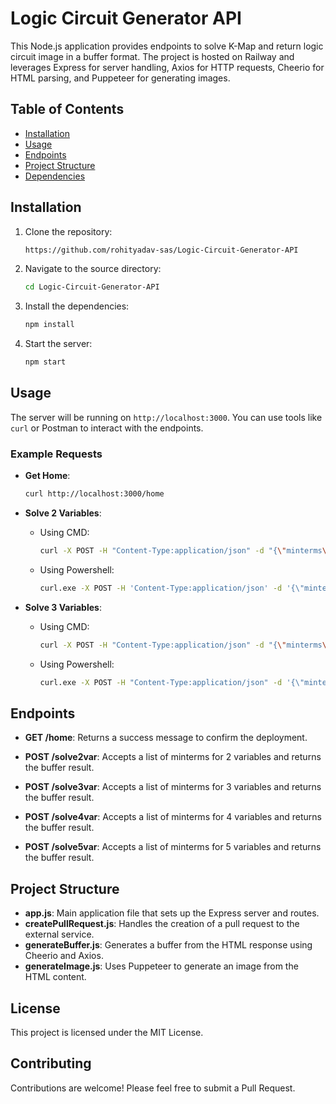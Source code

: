 # Logic Circuit Generator API

This Node.js application provides endpoints to solve K-Map and return logic circuit image in a buffer format. The project is hosted on Railway and leverages Express for server handling, Axios for HTTP requests, Cheerio for HTML parsing, and Puppeteer for generating images.

## Table of Contents

- [Installation](#installation)
- [Usage](#usage)
- [Endpoints](#endpoints)
- [Project Structure](#project-structure)
- [Dependencies](#dependencies)

## Installation

1. Clone the repository:

    ```bash
    https://github.com/rohityadav-sas/Logic-Circuit-Generator-API

2. Navigate to the source directory:
    ```bash
    cd Logic-Circuit-Generator-API

2. Install the dependencies:
    ```bash
    npm install
    ```

3. Start the server:
    ```bash
    npm start

## Usage

The server will be running on `http://localhost:3000`. You can use tools like `curl` or Postman to interact with the endpoints.

### Example Requests

- **Get Home**:

    ```bash
    curl http://localhost:3000/home
    ```

- **Solve 2 Variables**:
    + Using CMD:

        ```bash
        curl -X POST -H "Content-Type:application/json" -d "{\"minterms\":[\"0\",\"3\"]}" http://localhost:3000/solve2var -o logic-circuit.jpg

    + Using Powershell:
        ```bash
        curl.exe -X POST -H 'Content-Type:application/json' -d '{\"minterms\":[\"0\",\"3\"]}' http://localhost:3000/solve2var -o logic-circuit.jpg

- **Solve 3 Variables**:
    + Using CMD:

        ```bash
        curl -X POST -H "Content-Type:application/json" -d "{\"minterms\":[\"1\",\"3\",\"5\"]}" http://localhost:3000/solve3var -o logic-circuit.jpg
    
    + Using Powershell:
        ```bash
        curl.exe -X POST -H "Content-Type:application/json" -d '{\"minterms\":[\"1\",\"3\",\"5\"]}' http://localhost:3000/solve3var -o logic-circuit.jpg

## Endpoints

- **GET /home**: Returns a success message to confirm the deployment.

- **POST /solve2var**: Accepts a list of minterms for 2 variables and returns the buffer result.

- **POST /solve3var**: Accepts a list of minterms for 3 variables and returns the buffer result.

- **POST /solve4var**: Accepts a list of minterms for 4 variables and returns the buffer result.

- **POST /solve5var**: Accepts a list of minterms for 5 variables and returns the buffer result.

## Project Structure

- **app.js**: Main application file that sets up the Express server and routes.
- **createPullRequest.js**: Handles the creation of a pull request to the external service.
- **generateBuffer.js**: Generates a buffer from the HTML response using Cheerio and Axios.
- **generateImage.js**: Uses Puppeteer to generate an image from the HTML content.


## License
This project is licensed under the MIT License.

## Contributing
Contributions are welcome! Please feel free to submit a Pull Request.

